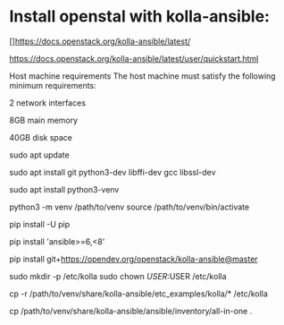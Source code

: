 # Install openstal with kolla-ansible:

[]https://docs.openstack.org/kolla-ansible/latest/

https://docs.openstack.org/kolla-ansible/latest/user/quickstart.html



Host machine requirements
The host machine must satisfy the following minimum requirements:

2 network interfaces

8GB main memory

40GB disk space



sudo apt update

sudo apt install git python3-dev libffi-dev gcc libssl-dev


sudo apt install python3-venv



python3 -m venv /path/to/venv
source /path/to/venv/bin/activate


pip install -U pip



pip install 'ansible>=6,<8'


pip install git+https://opendev.org/openstack/kolla-ansible@master


sudo mkdir -p /etc/kolla
sudo chown $USER:$USER /etc/kolla



cp -r /path/to/venv/share/kolla-ansible/etc_examples/kolla/* /etc/kolla


cp /path/to/venv/share/kolla-ansible/ansible/inventory/all-in-one .



